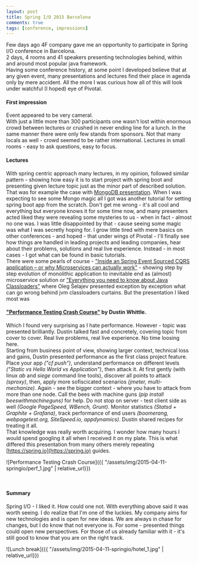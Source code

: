 ```yaml
---
layout: post
title: Spring I/O 2015 Barcelona
comments: true
tags: [conference, impressions]
---
```


Few days ago 4F company gave me an opportunity to participate in Spring I/O conference in Barcelona.  
2 days, 4 rooms and 41 speakers presenting technologies behind, within and around most popular java framework.  
Having some conference history, at some point I developed believe that at any given event, many presentations and lectures find their place in agenda only by mere accident. All the more I was curious how all of this will look under watchful (I hoped) eye of Pivotal.

#### First impression

Event appeared to be very cameral.  
With just a little more than 300 participants one wasn't lost within enormous crowd between lectures or crushed in never ending line for a lunch.
In the same manner there were only few stands from sponsors. Not that many locals as well - crowd seemed to be rather international.
Lectures in small rooms - easy to ask questions, easy to focus.

#### Lectures

With spring centric approach many lectures, in my opinion, followed similar pattern - showing how easy it is to start project with spring boot and presenting given lecture topic just as the minor part of described solution.  
That was for example the case with [MongoDB presentation](http://www.springio.net/mongodb-and-spring-two-leaves-of-a-same-tree/).
When I was expecting to see some Mongo magic all I got was another tutorial for setting spring boot app from the scratch.
Don't get me wrong - it's all cool and everything but everyone knows it for some time now, and many presenters acted liked they were revealing some mysteries to us - when in fact - almost no one was.
I was little disappointed by that - cause seeing some magic was what I was secretly hoping for.
I grow little tired with mere basics on other conferences - and hoped - that under wings of Pivotal - I'll finally see how things are handled in leading projects and leading companies, hear about their problems, solutions and real live experience.
Instead - in most cases - I got what can be found in basic tutorials.  
There were some pearls of course - ["Inside an Spring Event Sourced CQRS application – or why Microservices can actually work"](http://www.springio.net/inside-an-spring-event-sourced-cqrs-application-or-why-microservices-can-actually-work/) - showing step by step evolution of monolithic application to inevitable end as (almost) microservice solution or ["Everything you need to know about Java Classloaders"](http://www.springio.net/everything-you-need-to-know-about-java-classloaders/) where Oleg Šelajev presented exception by exception what can go wrong behind jvm classloaders curtains.
But the presentation I liked most was

#### ["Performance Testing Crash Course"](http://www.springio.net/performance-testing-crash-course/) by Dustin Whittle.

Which I found very surprising as I hate performance.
However - topic was presented brilliantly. Dustin talked fast and concretely, covering topic from cover to cover.
Real live problems, real live experience. No time loosing here.  
Starting from business point of view, showing larger context, technical loss and gains, Dustin presented performance as the first class project feature.  
Place your app _("cf push")_, understand performance on different levels _("Static vs Hello World vs Application")_, then attack it.
At first gently (with linux _ab_ and _siege_ command line tools), discover all points to attack _(sproxy)_, then, apply more sofiscicated scenarios _(jmeter, multi-mechanize)_.
Again - see the bigger context - where you have to attack from more than one node. Call the bees with machine guns _(pip install beeswithmachineguns)_ for help.
Do not stop on server - test client side as well _(Google PageSpeed, WBench, Grunt)_. Monitor statistics _(Statsd + Graphite + Grafana)_, track performance of end users _(boomerang, webpagetest.org, SiteSpeed.io, appdynamics)_.
Dustin shared recipes for treating it all.  
That knowledge was really worth acquiring. I wonder how many hours I would spend googling it all when I received it on my plate. This is what differed this presentation from many others merely repeating [https://spring.io](https://spring.io) guides.

![Performance Testing Crash Course]({{ "/assets/img/2015-04-11-springio/perf_1.jpg" | relative_url}})

&nbsp;

#### Summary
Spring I/O - I liked it. How could one not. With everything above said it was worth seeing. I do realize that I'm one of the luckies. My company aims for new technologies and is open for new ideas. We are always in chase for changes, but I do know that not everyone is. For some - presented things could open new perspectives. For those of us already familiar with it - it's still good to know that you are on the right track.

![Lunch break]({{ "/assets/img/2015-04-11-springio/hotel_1.jpg" | relative_url}})

&nbsp;

